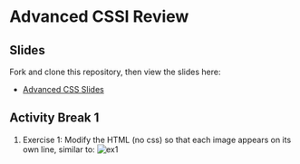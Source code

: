 # Advanced CSSI Review

## Slides
Fork and clone this repository, then view the slides here:

  * [Advanced CSS Slides](https://docs.google.com/a/google.com/presentation/d/1HSvehXzLuR3PalwQindKWrCZzRrMqXMayX8cY1lkXq8/edit?usp=sharing)


## Activity Break 1

1. Exercise 1:
Modify the HTML (no css) so that each image appears on its own line, similar to:
![ex1](http://i.imgur.com/g7xyfuTl.png?1)
